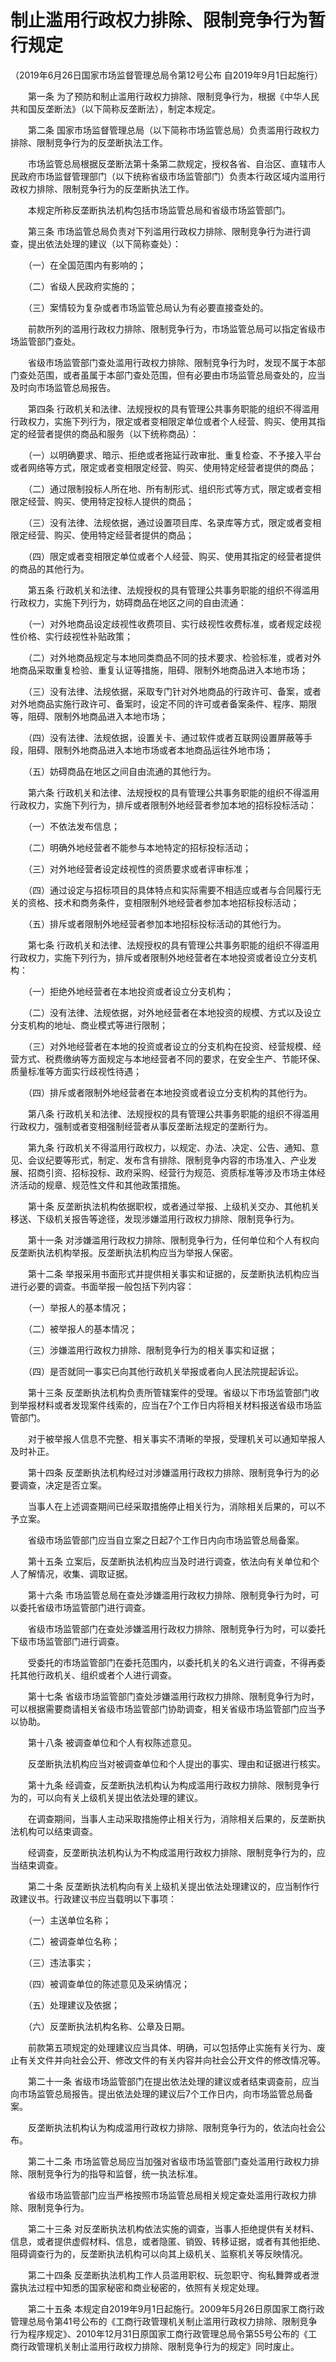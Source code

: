 # 制止滥用行政权力排除、限制竞争行为暂行规定

（2019年6月26日国家市场监督管理总局令第12号公布 自2019年9月1日起施行）

 

　　第一条 为了预防和制止滥用行政权力排除、限制竞争行为，根据《中华人民共和国反垄断法》（以下简称反垄断法），制定本规定。

　　第二条 国家市场监督管理总局（以下简称市场监管总局）负责滥用行政权力排除、限制竞争行为的反垄断执法工作。

　　市场监管总局根据反垄断法第十条第二款规定，授权各省、自治区、直辖市人民政府市场监督管理部门（以下统称省级市场监管部门）负责本行政区域内滥用行政权力排除、限制竞争行为的反垄断执法工作。

　　本规定所称反垄断执法机构包括市场监管总局和省级市场监管部门。

　　第三条 市场监管总局负责对下列滥用行政权力排除、限制竞争行为进行调查，提出依法处理的建议（以下简称查处）：

　　（一）在全国范围内有影响的；

　　（二）省级人民政府实施的；

　　（三）案情较为复杂或者市场监管总局认为有必要直接查处的。

　　前款所列的滥用行政权力排除、限制竞争行为，市场监管总局可以指定省级市场监管部门查处。

　　省级市场监管部门查处滥用行政权力排除、限制竞争行为时，发现不属于本部门查处范围，或者虽属于本部门查处范围，但有必要由市场监管总局查处的，应当及时向市场监管总局报告。

　　第四条 行政机关和法律、法规授权的具有管理公共事务职能的组织不得滥用行政权力，实施下列行为，限定或者变相限定单位或者个人经营、购买、使用其指定的经营者提供的商品和服务（以下统称商品）：

　　（一）以明确要求、暗示、拒绝或者拖延行政审批、重复检查、不予接入平台或者网络等方式，限定或者变相限定经营、购买、使用特定经营者提供的商品；

　　（二）通过限制投标人所在地、所有制形式、组织形式等方式，限定或者变相限定经营、购买、使用特定投标人提供的商品；

　　（三）没有法律、法规依据，通过设置项目库、名录库等方式，限定或者变相限定经营、购买、使用特定经营者提供的商品；

　　（四）限定或者变相限定单位或者个人经营、购买、使用其指定的经营者提供的商品的其他行为。

　　第五条 行政机关和法律、法规授权的具有管理公共事务职能的组织不得滥用行政权力，实施下列行为，妨碍商品在地区之间的自由流通：

　　（一）对外地商品设定歧视性收费项目、实行歧视性收费标准，或者规定歧视性价格、实行歧视性补贴政策；

　　（二）对外地商品规定与本地同类商品不同的技术要求、检验标准，或者对外地商品采取重复检验、重复认证等措施，阻碍、限制外地商品进入本地市场；

　　（三）没有法律、法规依据，采取专门针对外地商品的行政许可、备案，或者对外地商品实施行政许可、备案时，设定不同的许可或者备案条件、程序、期限等，阻碍、限制外地商品进入本地市场；

　　（四）没有法律、法规依据，设置关卡、通过软件或者互联网设置屏蔽等手段，阻碍、限制外地商品进入本地市场或者本地商品运往外地市场；

　　（五）妨碍商品在地区之间自由流通的其他行为。

　　第六条 行政机关和法律、法规授权的具有管理公共事务职能的组织不得滥用行政权力，实施下列行为，排斥或者限制外地经营者参加本地的招标投标活动：

　　（一）不依法发布信息；

　　（二）明确外地经营者不能参与本地特定的招标投标活动；

　　（三）对外地经营者设定歧视性的资质要求或者评审标准；

　　（四）通过设定与招标项目的具体特点和实际需要不相适应或者与合同履行无关的资格、技术和商务条件，变相限制外地经营者参加本地招标投标活动；

　　（五）排斥或者限制外地经营者参加本地招标投标活动的其他行为。

　　第七条 行政机关和法律、法规授权的具有管理公共事务职能的组织不得滥用行政权力，实施下列行为，排斥或者限制外地经营者在本地投资或者设立分支机构：

　　（一）拒绝外地经营者在本地投资或者设立分支机构；

　　（二）没有法律、法规依据，对外地经营者在本地投资的规模、方式以及设立分支机构的地址、商业模式等进行限制；

　　（三）对外地经营者在本地的投资或者设立的分支机构在投资、经营规模、经营方式、税费缴纳等方面规定与本地经营者不同的要求，在安全生产、节能环保、质量标准等方面实行歧视性待遇；

　　（四）排斥或者限制外地经营者在本地投资或者设立分支机构的其他行为。

　　第八条 行政机关和法律、法规授权的具有管理公共事务职能的组织不得滥用行政权力，强制或者变相强制经营者从事反垄断法规定的垄断行为。

　　第九条 行政机关不得滥用行政权力，以规定、办法、决定、公告、通知、意见、会议纪要等形式，制定、发布含有排除、限制竞争内容的市场准入、产业发展、招商引资、招标投标、政府采购、经营行为规范、资质标准等涉及市场主体经济活动的规章、规范性文件和其他政策措施。

　　第十条 反垄断执法机构依据职权，或者通过举报、上级机关交办、其他机关移送、下级机关报告等途径，发现涉嫌滥用行政权力排除、限制竞争行为。

　　第十一条 对涉嫌滥用行政权力排除、限制竞争行为，任何单位和个人有权向反垄断执法机构举报。反垄断执法机构应当为举报人保密。

　　第十二条 举报采用书面形式并提供相关事实和证据的，反垄断执法机构应当进行必要的调查。书面举报一般包括下列内容：

　　（一）举报人的基本情况；

　　（二）被举报人的基本情况；

　　（三）涉嫌滥用行政权力排除、限制竞争行为的相关事实和证据；

　　（四）是否就同一事实已向其他行政机关举报或者向人民法院提起诉讼。

　　第十三条 反垄断执法机构负责所管辖案件的受理。省级以下市场监管部门收到举报材料或者发现案件线索的，应当在7个工作日内将相关材料报送省级市场监管部门。

　　对于被举报人信息不完整、相关事实不清晰的举报，受理机关可以通知举报人及时补正。

　　第十四条 反垄断执法机构经过对涉嫌滥用行政权力排除、限制竞争行为的必要调查，决定是否立案。

　　当事人在上述调查期间已经采取措施停止相关行为，消除相关后果的，可以不予立案。

　　省级市场监管部门应当自立案之日起7个工作日内向市场监管总局备案。

　　第十五条 立案后，反垄断执法机构应当及时进行调查，依法向有关单位和个人了解情况，收集、调取证据。

　　第十六条 市场监管总局在查处涉嫌滥用行政权力排除、限制竞争行为时，可以委托省级市场监管部门进行调查。

　　省级市场监管部门在查处涉嫌滥用行政权力排除、限制竞争行为时，可以委托下级市场监管部门进行调查。

　　受委托的市场监管部门在委托范围内，以委托机关的名义进行调查，不得再委托其他行政机关、组织或者个人进行调查。

　　第十七条 省级市场监管部门查处涉嫌滥用行政权力排除、限制竞争行为时，可以根据需要商请相关省级市场监管部门协助调查，相关省级市场监管部门应当予以协助。

　　第十八条 被调查单位和个人有权陈述意见。

　　反垄断执法机构应当对被调查单位和个人提出的事实、理由和证据进行核实。

　　第十九条 经调查，反垄断执法机构认为构成滥用行政权力排除、限制竞争行为的，可以向有关上级机关提出依法处理的建议。

　　在调查期间，当事人主动采取措施停止相关行为，消除相关后果的，反垄断执法机构可以结束调查。

　　经调查，反垄断执法机构认为不构成滥用行政权力排除、限制竞争行为的，应当结束调查。

　　第二十条 反垄断执法机构向有关上级机关提出依法处理建议的，应当制作行政建议书。行政建议书应当载明以下事项：

　　（一）主送单位名称；

　　（二）被调查单位名称；

　　（三）违法事实；

　　（四）被调查单位的陈述意见及采纳情况；

　　（五）处理建议及依据；

　　（六）反垄断执法机构名称、公章及日期。

　　前款第五项规定的处理建议应当具体、明确，可以包括停止实施有关行为、废止有关文件并向社会公开、修改文件的有关内容并向社会公开文件的修改情况等。

　　第二十一条 省级市场监管部门在提出依法处理的建议或者结束调查前，应当向市场监管总局报告。提出依法处理的建议后7个工作日内，向市场监管总局备案。

　　反垄断执法机构认为构成滥用行政权力排除、限制竞争行为的，依法向社会公布。

　　第二十二条 市场监管总局应当加强对省级市场监管部门查处滥用行政权力排除、限制竞争行为的指导和监督，统一执法标准。

　　省级市场监管部门应当严格按照市场监管总局相关规定查处滥用行政权力排除、限制竞争行为。

　　第二十三条 对反垄断执法机构依法实施的调查，当事人拒绝提供有关材料、信息，或者提供虚假材料、信息，或者隐匿、销毁、转移证据，或者有其他拒绝、阻碍调查行为的，反垄断执法机构可以向其上级机关、监察机关等反映情况。

　　第二十四条 反垄断执法机构工作人员滥用职权、玩忽职守、徇私舞弊或者泄露执法过程中知悉的国家秘密和商业秘密的，依照有关规定处理。

　　第二十五条 本规定自2019年9月1日起施行。2009年5月26日原国家工商行政管理总局令第41号公布的《工商行政管理机关制止滥用行政权力排除、限制竞争行为程序规定》、2010年12月31日原国家工商行政管理总局令第55号公布的《工商行政管理机关制止滥用行政权力排除、限制竞争行为的规定》同时废止。